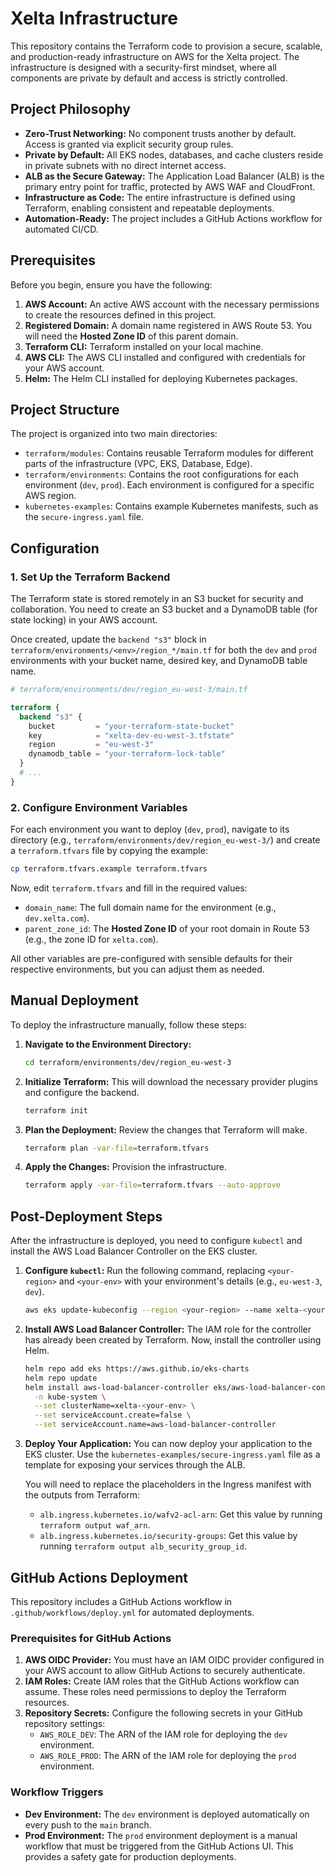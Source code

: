 # Xelta Infrastructure

This repository contains the Terraform code to provision a secure, scalable, and production-ready infrastructure on AWS for the Xelta project. The infrastructure is designed with a security-first mindset, where all components are private by default and access is strictly controlled.

## Project Philosophy

*   **Zero-Trust Networking:** No component trusts another by default. Access is granted via explicit security group rules.
*   **Private by Default:** All EKS nodes, databases, and cache clusters reside in private subnets with no direct internet access.
*   **ALB as the Secure Gateway:** The Application Load Balancer (ALB) is the primary entry point for traffic, protected by AWS WAF and CloudFront.
*   **Infrastructure as Code:** The entire infrastructure is defined using Terraform, enabling consistent and repeatable deployments.
*   **Automation-Ready:** The project includes a GitHub Actions workflow for automated CI/CD.

## Prerequisites

Before you begin, ensure you have the following:

1.  **AWS Account:** An active AWS account with the necessary permissions to create the resources defined in this project.
2.  **Registered Domain:** A domain name registered in AWS Route 53. You will need the **Hosted Zone ID** of this parent domain.
3.  **Terraform CLI:** Terraform installed on your local machine.
4.  **AWS CLI:** The AWS CLI installed and configured with credentials for your AWS account.
5.  **Helm:** The Helm CLI installed for deploying Kubernetes packages.

## Project Structure

The project is organized into two main directories:

*   `terraform/modules`: Contains reusable Terraform modules for different parts of the infrastructure (VPC, EKS, Database, Edge).
*   `terraform/environments`: Contains the root configurations for each environment (`dev`, `prod`). Each environment is configured for a specific AWS region.
*   `kubernetes-examples`: Contains example Kubernetes manifests, such as the `secure-ingress.yaml` file.

## Configuration

### 1. Set Up the Terraform Backend

The Terraform state is stored remotely in an S3 bucket for security and collaboration. You need to create an S3 bucket and a DynamoDB table (for state locking) in your AWS account.

Once created, update the `backend "s3"` block in `terraform/environments/<env>/region_*/main.tf` for both the `dev` and `prod` environments with your bucket name, desired key, and DynamoDB table name.

```terraform
# terraform/environments/dev/region_eu-west-3/main.tf

terraform {
  backend "s3" {
    bucket         = "your-terraform-state-bucket"
    key            = "xelta-dev-eu-west-3.tfstate"
    region         = "eu-west-3"
    dynamodb_table = "your-terraform-lock-table"
  }
  # ...
}
```

### 2. Configure Environment Variables

For each environment you want to deploy (`dev`, `prod`), navigate to its directory (e.g., `terraform/environments/dev/region_eu-west-3/`) and create a `terraform.tfvars` file by copying the example:

```bash
cp terraform.tfvars.example terraform.tfvars
```

Now, edit `terraform.tfvars` and fill in the required values:

*   `domain_name`: The full domain name for the environment (e.g., `dev.xelta.com`).
*   `parent_zone_id`: The **Hosted Zone ID** of your root domain in Route 53 (e.g., the zone ID for `xelta.com`).

All other variables are pre-configured with sensible defaults for their respective environments, but you can adjust them as needed.

## Manual Deployment

To deploy the infrastructure manually, follow these steps:

1.  **Navigate to the Environment Directory:**
    ```bash
    cd terraform/environments/dev/region_eu-west-3
    ```

2.  **Initialize Terraform:**
    This will download the necessary provider plugins and configure the backend.
    ```bash
    terraform init
    ```

3.  **Plan the Deployment:**
    Review the changes that Terraform will make.
    ```bash
    terraform plan -var-file=terraform.tfvars
    ```

4.  **Apply the Changes:**
    Provision the infrastructure.
    ```bash
    terraform apply -var-file=terraform.tfvars --auto-approve
    ```

## Post-Deployment Steps

After the infrastructure is deployed, you need to configure `kubectl` and install the AWS Load Balancer Controller on the EKS cluster.

1.  **Configure `kubectl`:**
    Run the following command, replacing `<your-region>` and `<your-env>` with your environment's details (e.g., `eu-west-3`, `dev`).
    ```bash
    aws eks update-kubeconfig --region <your-region> --name xelta-<your-env>
    ```

2.  **Install AWS Load Balancer Controller:**
    The IAM role for the controller has already been created by Terraform. Now, install the controller using Helm.
    ```bash
    helm repo add eks https://aws.github.io/eks-charts
    helm repo update
    helm install aws-load-balancer-controller eks/aws-load-balancer-controller \
      -n kube-system \
      --set clusterName=xelta-<your-env> \
      --set serviceAccount.create=false \
      --set serviceAccount.name=aws-load-balancer-controller
    ```

3.  **Deploy Your Application:**
    You can now deploy your application to the EKS cluster. Use the `kubernetes-examples/secure-ingress.yaml` file as a template for exposing your services through the ALB.

    You will need to replace the placeholders in the Ingress manifest with the outputs from Terraform:
    *   `alb.ingress.kubernetes.io/wafv2-acl-arn`: Get this value by running `terraform output waf_arn`.
    *   `alb.ingress.kubernetes.io/security-groups`: Get this value by running `terraform output alb_security_group_id`.

## GitHub Actions Deployment

This repository includes a GitHub Actions workflow in `.github/workflows/deploy.yml` for automated deployments.

### Prerequisites for GitHub Actions

1.  **AWS OIDC Provider:** You must have an IAM OIDC provider configured in your AWS account to allow GitHub Actions to securely authenticate.
2.  **IAM Roles:** Create IAM roles that the GitHub Actions workflow can assume. These roles need permissions to deploy the Terraform resources.
3.  **Repository Secrets:** Configure the following secrets in your GitHub repository settings:
    *   `AWS_ROLE_DEV`: The ARN of the IAM role for deploying the `dev` environment.
    *   `AWS_ROLE_PROD`: The ARN of the IAM role for deploying the `prod` environment.

### Workflow Triggers

*   **Dev Environment:** The `dev` environment is deployed automatically on every push to the `main` branch.
*   **Prod Environment:** The `prod` environment deployment is a manual workflow that must be triggered from the GitHub Actions UI. This provides a safety gate for production deployments.